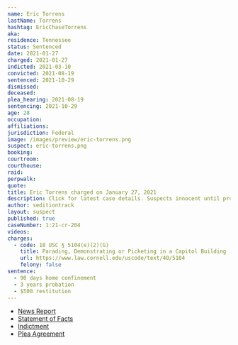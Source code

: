 ```yaml
---
name: Eric Torrens
lastName: Torrens
hashtag: EricChaseTorrens
aka:
residence: Tennessee
status: Sentenced
date: 2021-01-27
charged: 2021-01-27
indicted: 2021-03-10
convicted: 2021-08-19
sentenced: 2021-10-29
dismissed:
deceased:
plea_hearing: 2021-08-19
sentencing: 2021-10-29
age: 28
occupation:
affiliations:
jurisdiction: Federal
image: /images/preview/eric-torrens.png
suspect: eric-torrens.png
booking:
courtroom:
courthouse:
raid:
perpwalk:
quote:
title: Eric Torrens charged on January 27, 2021
description: Click for latest case details. Suspects innocent until proven guilty.
author: seditiontrack
layout: suspect
published: true
caseNumber: 1:21-cr-204
videos:
charges:
  - code: 18 USC § 5104(e)(2)(G)
    title: Parading, Demonstrating or Picketing in a Capitol Building
    url: https://www.law.cornell.edu/uscode/text/40/5104
    felony: false
sentence:
  - 90 days home confinement
  - 3 years probation
  - $500 restitution
---
```


- [News Report](https://www.msn.com/en-us/news/crime/gallatin-man-arrested-on-charges-related-to-capitol-riots/ar-BB1djcvS)
- [Statement of Facts](https://www.justice.gov/usao-dc/case-multi-defendant/file/1428211/download)
- [Indictment](https://www.justice.gov/usao-dc/case-multi-defendant/file/1377936/download)
- [Plea Agreement](https://www.justice.gov/usao-dc/case-multi-defendant/file/1428206/download)
